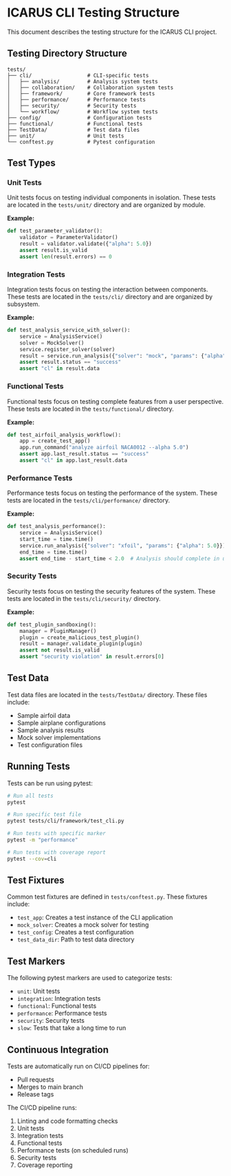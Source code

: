 # ICARUS CLI Testing Structure

This document describes the testing structure for the ICARUS CLI project.

## Testing Directory Structure

```
tests/
├── cli/                  # CLI-specific tests
│   ├── analysis/         # Analysis system tests
│   ├── collaboration/    # Collaboration system tests
│   ├── framework/        # Core framework tests
│   ├── performance/      # Performance tests
│   ├── security/         # Security tests
│   └── workflow/         # Workflow system tests
├── config/               # Configuration tests
├── functional/           # Functional tests
├── TestData/             # Test data files
├── unit/                 # Unit tests
└── conftest.py           # Pytest configuration
```

## Test Types

### Unit Tests

Unit tests focus on testing individual components in isolation. These tests are located in the `tests/unit/` directory and are organized by module.

**Example:**
```python
def test_parameter_validator():
    validator = ParameterValidator()
    result = validator.validate({"alpha": 5.0})
    assert result.is_valid
    assert len(result.errors) == 0
```

### Integration Tests

Integration tests focus on testing the interaction between components. These tests are located in the `tests/cli/` directory and are organized by subsystem.

**Example:**
```python
def test_analysis_service_with_solver():
    service = AnalysisService()
    solver = MockSolver()
    service.register_solver(solver)
    result = service.run_analysis({"solver": "mock", "params": {"alpha": 5.0}})
    assert result.status == "success"
    assert "cl" in result.data
```

### Functional Tests

Functional tests focus on testing complete features from a user perspective. These tests are located in the `tests/functional/` directory.

**Example:**
```python
def test_airfoil_analysis_workflow():
    app = create_test_app()
    app.run_command("analyze airfoil NACA0012 --alpha 5.0")
    assert app.last_result.status == "success"
    assert "cl" in app.last_result.data
```

### Performance Tests

Performance tests focus on testing the performance of the system. These tests are located in the `tests/cli/performance/` directory.

**Example:**
```python
def test_analysis_performance():
    service = AnalysisService()
    start_time = time.time()
    service.run_analysis({"solver": "xfoil", "params": {"alpha": 5.0}})
    end_time = time.time()
    assert end_time - start_time < 2.0  # Analysis should complete in under 2 seconds
```

### Security Tests

Security tests focus on testing the security features of the system. These tests are located in the `tests/cli/security/` directory.

**Example:**
```python
def test_plugin_sandboxing():
    manager = PluginManager()
    plugin = create_malicious_test_plugin()
    result = manager.validate_plugin(plugin)
    assert not result.is_valid
    assert "security violation" in result.errors[0]
```

## Test Data

Test data files are located in the `tests/TestData/` directory. These files include:

- Sample airfoil data
- Sample airplane configurations
- Sample analysis results
- Mock solver implementations
- Test configuration files

## Running Tests

Tests can be run using pytest:

```bash
# Run all tests
pytest

# Run specific test file
pytest tests/cli/framework/test_cli.py

# Run tests with specific marker
pytest -m "performance"

# Run tests with coverage report
pytest --cov=cli
```

## Test Fixtures

Common test fixtures are defined in `tests/conftest.py`. These fixtures include:

- `test_app`: Creates a test instance of the CLI application
- `mock_solver`: Creates a mock solver for testing
- `test_config`: Creates a test configuration
- `test_data_dir`: Path to test data directory

## Test Markers

The following pytest markers are used to categorize tests:

- `unit`: Unit tests
- `integration`: Integration tests
- `functional`: Functional tests
- `performance`: Performance tests
- `security`: Security tests
- `slow`: Tests that take a long time to run

## Continuous Integration

Tests are automatically run on CI/CD pipelines for:

- Pull requests
- Merges to main branch
- Release tags

The CI/CD pipeline runs:

1. Linting and code formatting checks
2. Unit tests
3. Integration tests
4. Functional tests
5. Performance tests (on scheduled runs)
6. Security tests
7. Coverage reporting
